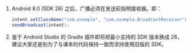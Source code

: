 1. Android 8.0 (SDK 28) 之后，广播必须在发送前指明接收器。即：

   ```java
   intent.setClassName("com.example", "com.example.BroadcastReceiver");
   sendBroadcast(intent);
   ```

2. 鉴于 Android Studio 的 Gradle 插件即将把最小支持的 SDK 版本换成 28，建议大家还是别为了与课本的代码保持一致而坚持使用旧版的 SDK。


